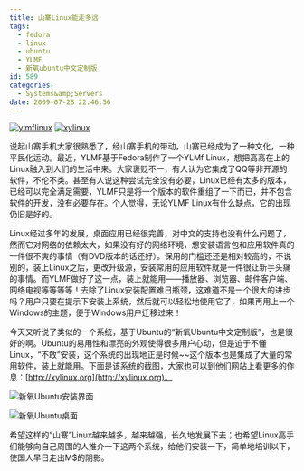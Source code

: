 ```yaml
---
title: 山寨Linux能走多远
tags:
  - fedora
  - linux
  - ubuntu
  - YLMF
  - 新氧ubuntu中文定制版
id: 589
categories:
  - Systems&amp;Servers
date: 2009-07-28 22:46:56
---
```


[![ylmflinux](http://blog.kangzj.net/wp-content/uploads/2009/07/ylmflinux-150x42.jpg "ylmflinux")](http://blog.kangzj.net/wp-content/uploads/2009/07/ylmflinux.jpg) [![xylinux](http://blog.kangzj.net/wp-content/uploads/2009/07/xylinux-150x95.jpg "xylinux")](http://blog.kangzj.net/wp-content/uploads/2009/07/xylinux.jpg)

说起山寨手机大家很熟悉了，经山寨手机的带动，山寨已经成为了一种文化，一种平民化运动。最近，YLMF基于Fedora制作了一个YLMf Linux，想把高高在上的Linux融入到人们的生活中来。大家褒贬不一，有人认为它集成了QQ等非开源的软件，不伦不类。甚至有人说这种尝试完全没有必要，Linux已经有太多的版本，已经可以完全满足需要，YLMF只是将一个版本的软件重组了一下而已，并不包含软件的开发，没有必要存在。个人觉得，无论YLMF Linux有什么缺点，它的出现仍旧是好的。

<!--more-->

Linux经过多年的发展，桌面应用已经很完善，对中文的支持也没有什么问题了，然而它对网络的依赖太大，如果没有好的网络环境，想安装语言包和应用软件真的一件很不爽的事情（有DVD版本的话还好）。保用的门槛还还是相对较高的，不说别的，装上Linux之后，更改升级源，安装常用的应用软件就是一件很让新手头痛的事情。而YLMF做好了这一点，装上就能用——播放器、浏览器、邮件客户端、网络电视等等等等！去除了Linux安装配置难日瓶颈，这难道不是一个很大的进步吗？用户只要在提示下安装上系统，然后就可以轻松地使用它了，如果再用上一个Windows的主题，便于Windows用户迁移过来！

今天又听说了类似的一个系统，基于Ubuntu的“新氧Ubuntu中文定制版”，也是很好的啊。Ubuntu的易用性和漂亮的外观使得很多用户心动，但是迫于不懂Linux，“不敢”安装，这个系统的出现地正是时候~~这个版本也是集成了大量的常用软件，装上就能用。下面是该系统的截图，大家也可以到他们网站上看更多的作息：[http://xylinux.org](http://xylinux.org)。

![](http://xylinux.com/images/screenshots/isolinux.jpg "新氧Ubuntu安装界面")

![](http://xylinux.com/images/screenshots/menu-themes.jpg "新氧Ubuntu桌面")

希望这样的“山寨”Linux越来越多，越来越强，长久地发展下去；也希望Linux高手们能够向自己周围的人推介一下这两个系统，给他们安装一下，简单地培训以下，使国人早日走出M$的阴影。